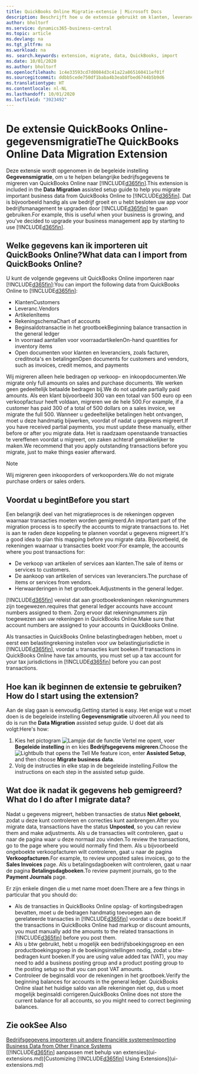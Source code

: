 ```yaml
---
title: QuickBooks Online Migratie-extensie | Microsoft Docs
description: Beschrijft hoe u de extensie gebruikt om klanten, leveranciers, artikelen en rekeningen van QuickBooks Online naar Business Central te migreren.
author: bholtorf
ms.service: dynamics365-business-central
ms.topic: article
ms.devlang: na
ms.tgt_pltfrm: na
ms.workload: na
ms. search.keywords: extension, migrate, data, QuickBooks, import
ms.date: 10/01/2020
ms.author: bholtorf
ms.openlocfilehash: 1c4e33593cd7d0084d3c41a22a865160411ef01f
ms.sourcegitcommit: ddbb5cede750df1baba4b3eab8fbed6744b5b9d6
ms.translationtype: HT
ms.contentlocale: nl-NL
ms.lasthandoff: 10/01/2020
ms.locfileid: "3923492"
---
```

# <a name="the-quickbooks-online-data-migration-extension"></a><span data-ttu-id="351b0-103">De extensie QuickBooks Online-gegevensmigratie</span><span class="sxs-lookup"><span data-stu-id="351b0-103">The QuickBooks Online Data Migration Extension</span></span>

<span data-ttu-id="351b0-104">Deze extensie wordt opgenomen in de begeleide instelling **Gegevensmigratie**, om u te helpen belangrijke bedrijfsgegevens te migreren van QuickBooks Online naar [!INCLUDE[d365fin](includes/d365fin_md.md)].</span><span class="sxs-lookup"><span data-stu-id="351b0-104">This extension is included in the **Data Migration** assisted setup guide to help you migrate important business data from QuickBooks Online to [!INCLUDE[d365fin](includes/d365fin_md.md)].</span></span> <span data-ttu-id="351b0-105">Dat is bijvoorbeeld handig als uw bedrijf groeit en u hebt besloten uw app voor bedrijfsmanagement te upgraden door [!INCLUDE[d365fin](includes/d365fin_md.md)] te gaan gebruiken.</span><span class="sxs-lookup"><span data-stu-id="351b0-105">For example, this is useful when your business is growing, and you've decided to upgrade your business management app by starting to use [!INCLUDE[d365fin](includes/d365fin_md.md)].</span></span>

## <a name="what-data-can-i-import-from-quickbooks-online"></a><span data-ttu-id="351b0-106">Welke gegevens kan ik importeren uit QuickBooks Online?</span><span class="sxs-lookup"><span data-stu-id="351b0-106">What data can I import from QuickBooks Online?</span></span>

<span data-ttu-id="351b0-107">U kunt de volgende gegevens uit QuickBooks Online importeren naar [!INCLUDE[d365fin](includes/d365fin_md.md)]:</span><span class="sxs-lookup"><span data-stu-id="351b0-107">You can import the following data from QuickBooks Online to [!INCLUDE[d365fin](includes/d365fin_md.md)]:</span></span>  

* <span data-ttu-id="351b0-108">Klanten</span><span class="sxs-lookup"><span data-stu-id="351b0-108">Customers</span></span>
* <span data-ttu-id="351b0-109">Leveranc.</span><span class="sxs-lookup"><span data-stu-id="351b0-109">Vendors</span></span>
* <span data-ttu-id="351b0-110">Artikelen</span><span class="sxs-lookup"><span data-stu-id="351b0-110">Items</span></span>
* <span data-ttu-id="351b0-111">Rekeningschema</span><span class="sxs-lookup"><span data-stu-id="351b0-111">Chart of accounts</span></span>
* <span data-ttu-id="351b0-112">Beginsaldotransactie in het grootboek</span><span class="sxs-lookup"><span data-stu-id="351b0-112">Beginning balance transaction in the general ledger</span></span>
* <span data-ttu-id="351b0-113">In voorraad aantallen voor voorraadartikelen</span><span class="sxs-lookup"><span data-stu-id="351b0-113">On-hand quantities for inventory items</span></span>
* <span data-ttu-id="351b0-114">Open documenten voor klanten en leveranciers, zoals facturen, creditnota's en betalingen</span><span class="sxs-lookup"><span data-stu-id="351b0-114">Open documents for customers and vendors, such as invoices, credit memos, and payments</span></span>

<span data-ttu-id="351b0-115">Wij migreren alleen hele bedragen op verkoop- en inkoopdocumenten.</span><span class="sxs-lookup"><span data-stu-id="351b0-115">We migrate only full amounts on sales and purchase documents.</span></span> <span data-ttu-id="351b0-116">We werken geen gedeeltelijk betaalde bedragen bij.</span><span class="sxs-lookup"><span data-stu-id="351b0-116">We do not update partially paid amounts.</span></span> <span data-ttu-id="351b0-117">Als een klant bijvoorbeeld 300 van een totaal van 500 euro op een verkoopfactuur heeft voldaan, migreren we de hele 500.</span><span class="sxs-lookup"><span data-stu-id="351b0-117">For example, if a customer has paid 300 of a total of 500 dollars on a sales invoice, we migrate the full 500.</span></span> <span data-ttu-id="351b0-118">Wanneer u gedeeltelijke betalingen hebt ontvangen, moet u deze handmatig bijwerken, voordat of nadat u gegevens migreert.</span><span class="sxs-lookup"><span data-stu-id="351b0-118">If you have received partial payments, you must update these manually, either before or after you migrate data.</span></span> <span data-ttu-id="351b0-119">Het is raadzaam openstaande transacties te vereffenen voordat u migreert, om zaken achteraf gemakkelijker te maken.</span><span class="sxs-lookup"><span data-stu-id="351b0-119">We recommend that you apply outstanding transactions before you migrate, just to make things easier afterward.</span></span>

> [!NOTE]  
> <span data-ttu-id="351b0-120">Wij migreren geen inkooporders of verkooporders.</span><span class="sxs-lookup"><span data-stu-id="351b0-120">We do not migrate purchase orders or sales orders.</span></span>

## <a name="before-you-start"></a><span data-ttu-id="351b0-121">Voordat u begint</span><span class="sxs-lookup"><span data-stu-id="351b0-121">Before you start</span></span>

<span data-ttu-id="351b0-122">Een belangrijk deel van het migratieproces is de rekeningen opgeven waarnaar transacties moeten worden gemigreerd.</span><span class="sxs-lookup"><span data-stu-id="351b0-122">An important part of the migration process is to specify the accounts to migrate transactions to.</span></span> <span data-ttu-id="351b0-123">Het is aan te raden deze koppeling te plannen voordat u gegevens migreert.</span><span class="sxs-lookup"><span data-stu-id="351b0-123">It's a good idea to plan this mapping before you migrate data.</span></span> <span data-ttu-id="351b0-124">Bijvoorbeeld, de rekeningen waarnaar u transacties boekt voor:</span><span class="sxs-lookup"><span data-stu-id="351b0-124">For example, the accounts where you post transactions for:</span></span>  

* <span data-ttu-id="351b0-125">De verkoop van artikelen of services aan klanten.</span><span class="sxs-lookup"><span data-stu-id="351b0-125">The sale of items or services to customers.</span></span>
* <span data-ttu-id="351b0-126">De aankoop van artikelen of services van leveranciers.</span><span class="sxs-lookup"><span data-stu-id="351b0-126">The purchase of items or services from vendors.</span></span>  
* <span data-ttu-id="351b0-127">Herwaarderingen in het grootboek.</span><span class="sxs-lookup"><span data-stu-id="351b0-127">Adjustments in the general ledger.</span></span>  

[!INCLUDE[d365fin](includes/d365fin_md.md)] <span data-ttu-id="351b0-128">vereist dat aan grootboekrekeningen rekeningnummers zijn toegewezen.</span><span class="sxs-lookup"><span data-stu-id="351b0-128">requires that general ledger accounts have account numbers assigned to them.</span></span> <span data-ttu-id="351b0-129">Zorg ervoor dat rekeningnummers zijn toegewezen aan uw rekeningen in QuickBooks Online.</span><span class="sxs-lookup"><span data-stu-id="351b0-129">Make sure that account numbers are assigned to your accounts in QuickBooks Online.</span></span>

<span data-ttu-id="351b0-130">Als transacties in QuickBooks Online belastingbedragen hebben, moet u eerst een belastingrekening instellen voor uw belastingjurisdictie in [!INCLUDE[d365fin](includes/d365fin_md.md)], voordat u transacties kunt boeken.</span><span class="sxs-lookup"><span data-stu-id="351b0-130">If transactions in QuickBooks Online have tax amounts, you must set up a tax account for your tax jurisdictions in [!INCLUDE[d365fin](includes/d365fin_md.md)] before you can post transactions.</span></span>

## <a name="how-do-i-start-using-the-extension"></a><span data-ttu-id="351b0-131">Hoe kan ik beginnen de extensie te gebruiken?</span><span class="sxs-lookup"><span data-stu-id="351b0-131">How do I start using the extension?</span></span>

<span data-ttu-id="351b0-132">Aan de slag gaan is eenvoudig.</span><span class="sxs-lookup"><span data-stu-id="351b0-132">Getting started is easy.</span></span> <span data-ttu-id="351b0-133">Het enige wat u moet doen is de begeleide instelling **Gegevensmigratie** uitvoeren.</span><span class="sxs-lookup"><span data-stu-id="351b0-133">All you need to do is run the **Data Migration** assisted setup guide.</span></span> <span data-ttu-id="351b0-134">U doet dat als volgt:</span><span class="sxs-lookup"><span data-stu-id="351b0-134">Here's how:</span></span>

1. <span data-ttu-id="351b0-135">Kies het pictogram ![Lampje dat de functie Vertel me opent](media/ui-search/search_small.png "Vertel me wat u wilt doen"), voer **Begeleide instelling** in en kies **Bedrijfsgegevens migreren**.</span><span class="sxs-lookup"><span data-stu-id="351b0-135">Choose the ![Lightbulb that opens the Tell Me feature](media/ui-search/search_small.png "Tell me what you want to do") icon, enter **Assisted Setup**, and then choose **Migrate business data**.</span></span>
2. <span data-ttu-id="351b0-136">Volg de instructies in elke stap in de begeleide instelling.</span><span class="sxs-lookup"><span data-stu-id="351b0-136">Follow the instructions on each step in the assisted setup guide.</span></span>

## <a name="what-do-i-do-after-i-migrate-data"></a><span data-ttu-id="351b0-137">Wat doe ik nadat ik gegevens heb gemigreerd?</span><span class="sxs-lookup"><span data-stu-id="351b0-137">What do I do after I migrate data?</span></span>

<span data-ttu-id="351b0-138">Nadat u gegevens migreert, hebben transacties de status **Niet geboekt**, zodat u deze kunt controleren en correcties kunt aanbrengen.</span><span class="sxs-lookup"><span data-stu-id="351b0-138">After you migrate data, transactions have the status **Unposted**, so you can review them and make adjustments.</span></span> <span data-ttu-id="351b0-139">Als u de transacties wilt controleren, gaat u naar de pagina waar u deze normaal zou vinden.</span><span class="sxs-lookup"><span data-stu-id="351b0-139">To review the transactions, go to the page where you would normally find them.</span></span> <span data-ttu-id="351b0-140">Als u bijvoorbeeld ongeboekte verkoopfacturen wilt controleren, gaat u naar de pagina **Verkoopfacturen**.</span><span class="sxs-lookup"><span data-stu-id="351b0-140">For example, to review unposted sales invoices, go to the **Sales Invoices** page.</span></span> <span data-ttu-id="351b0-141">Als u betalingsdagboeken wilt controleren, gaat u naar de pagina **Betalingsdagboeken**.</span><span class="sxs-lookup"><span data-stu-id="351b0-141">To review payment journals, go to the **Payment Journals** page.</span></span>  

<span data-ttu-id="351b0-142">Er zijn enkele dingen die u met name moet doen:</span><span class="sxs-lookup"><span data-stu-id="351b0-142">There are a few things in particular that you should do:</span></span>

* <span data-ttu-id="351b0-143">Als de transacties in QuickBooks Online opslag- of kortingsbedragen bevatten, moet u de bedragen handmatig toevoegen aan de gerelateerde transacties in [!INCLUDE[d365fin](includes/d365fin_md.md)] voordat u deze boekt.</span><span class="sxs-lookup"><span data-stu-id="351b0-143">If the transactions in QuickBooks Online had markup or discount amounts, you must manually add the amounts to the related transactions in [!INCLUDE[d365fin](includes/d365fin_md.md)] before you post them.</span></span>
* <span data-ttu-id="351b0-144">Als u btw gebruikt, hebt u mogelijk een bedrijfsboekingsgroep en een productboekingsgroep in de boekingsinstellingen nodig, zodat u btw-bedragen kunt boeken.</span><span class="sxs-lookup"><span data-stu-id="351b0-144">If you are using value added tax (VAT), you may need to add a business posting group and a product posting group to the posting setup so that you can post VAT amounts.</span></span>
* <span data-ttu-id="351b0-145">Controleer de beginsaldi voor de rekeningen in het grootboek.</span><span class="sxs-lookup"><span data-stu-id="351b0-145">Verify the beginning balances for accounts in the general ledger.</span></span> <span data-ttu-id="351b0-146">QuickBooks Online slaat het huidige saldo van alle rekeningen niet op, dus u moet mogelijk beginsaldi corrigeren.</span><span class="sxs-lookup"><span data-stu-id="351b0-146">QuickBooks Online does not store the current balance for all accounts, so you might need to correct beginning balances.</span></span>

## <a name="see-also"></a><span data-ttu-id="351b0-147">Zie ook</span><span class="sxs-lookup"><span data-stu-id="351b0-147">See Also</span></span>

[<span data-ttu-id="351b0-148">Bedrijfsgegevens importeren uit andere financiële systemen</span><span class="sxs-lookup"><span data-stu-id="351b0-148">Importing Business Data from Other Finance Systems</span></span>](across-import-data-configuration-packages.md)  
<span data-ttu-id="351b0-149">[[!INCLUDE[d365fin](includes/d365fin_md.md)] aanpassen met behulp van extensies](ui-extensions.md)</span><span class="sxs-lookup"><span data-stu-id="351b0-149">[Customizing [!INCLUDE[d365fin](includes/d365fin_md.md)] Using Extensions](ui-extensions.md)</span></span>  
